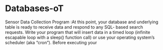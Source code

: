 # Databases-oT
Sensor Data Collection Program :At this point, your database and underlying table is ready to receive data and respond to any SQL- based search requests. Write your program that will insert data in a timed loop (infinite escapable loop with a sleep() function call) or use your operating system’s scheduler (aka “cron”). Before executing your
